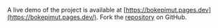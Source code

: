 A live demo of the project is available at [https://bokepimut.pages.dev](https://bokepimut.pages.dev/).
Fork the [repository](https://github.com/kerbitosa/bokepimut) on GitHub.